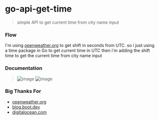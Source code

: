 # go-api-get-time
> simple API to get current time from city name input

### Flow
I'm using [openweather.org](https://openweathermap.org/current#geocoding) to get shift in seconds from UTC. so i just using a time package in Go to get current time in UTC then i'm adding the shift time to get the current time from city name input

### Documentation
> ![image](https://user-images.githubusercontent.com/37493831/194114616-9dc60205-55c0-4425-9aaa-b3ebb6df2f3d.png)
> ![image](https://user-images.githubusercontent.com/37493831/194114774-a91d14c4-23dd-4da7-b58d-126a90e2effe.png)

### Big Thanks For
- [openweather.org](https://openweathermap.org/current#geocoding)
- [blog.boot.dev](https://blog.boot.dev/golang/golang-date-time/)
- [digitalocean.com](https://www.digitalocean.com/community/tutorials/how-to-use-dates-and-times-in-go)
